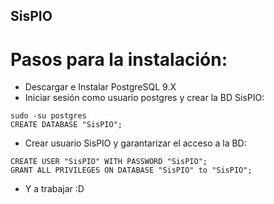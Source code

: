 ## SisPIO
# Pasos para la instalación:
- Descargar e Instalar PostgreSQL 9.X
- Iniciar sesión como usuario postgres y crear la BD SisPIO:
```
sudo -su postgres
CREATE DATABASE "SisPIO";
```
- Crear usuario SisPIO y garantarizar el acceso a la BD:
```
CREATE USER "SisPIO" WITH PASSWORD "SisPIO";
GRANT ALL PRIVILEGES ON DATABASE "SisPIO" to "SisPIO";
```
- Y a trabajar :D
